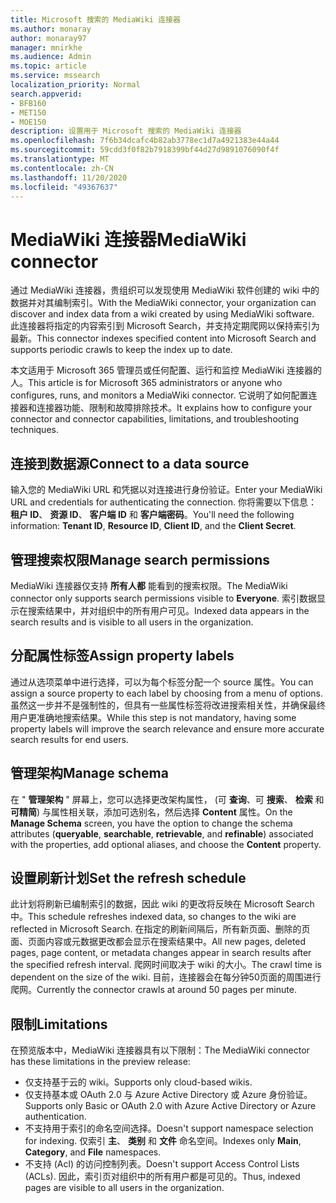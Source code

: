 ```yaml
---
title: Microsoft 搜索的 MediaWiki 连接器
ms.author: monaray
author: monaray97
manager: mnirkhe
ms.audience: Admin
ms.topic: article
ms.service: mssearch
localization_priority: Normal
search.appverid:
- BFB160
- MET150
- MOE150
description: 设置用于 Microsoft 搜索的 MediaWiki 连接器
ms.openlocfilehash: 7f6b34dcafc4b82ab3778ec1d7a4921383e44a44
ms.sourcegitcommit: 59cdd3f0f82b7918399bf44d27d9891076090f4f
ms.translationtype: MT
ms.contentlocale: zh-CN
ms.lasthandoff: 11/20/2020
ms.locfileid: "49367637"
---
```

# <a name="mediawiki-connector"></a><span data-ttu-id="329d8-103">MediaWiki 连接器</span><span class="sxs-lookup"><span data-stu-id="329d8-103">MediaWiki connector</span></span>

<span data-ttu-id="329d8-104">通过 MediaWiki 连接器，贵组织可以发现使用 MediaWiki 软件创建的 wiki 中的数据并对其编制索引。</span><span class="sxs-lookup"><span data-stu-id="329d8-104">With the MediaWiki connector, your organization can discover and index data from a wiki created by using MediaWiki software.</span></span> <span data-ttu-id="329d8-105">此连接器将指定的内容索引到 Microsoft Search，并支持定期爬网以保持索引为最新。</span><span class="sxs-lookup"><span data-stu-id="329d8-105">This connector indexes specified content into Microsoft Search and supports periodic crawls to keep the index up to date.</span></span>

<span data-ttu-id="329d8-106">本文适用于 Microsoft 365 管理员或任何配置、运行和监控 MediaWiki 连接器的人。</span><span class="sxs-lookup"><span data-stu-id="329d8-106">This article is for Microsoft 365 administrators or anyone who configures, runs, and monitors a MediaWiki connector.</span></span> <span data-ttu-id="329d8-107">它说明了如何配置连接器和连接器功能、限制和故障排除技术。</span><span class="sxs-lookup"><span data-stu-id="329d8-107">It explains how to configure your connector and connector capabilities, limitations, and troubleshooting techniques.</span></span>

## <a name="connect-to-a-data-source"></a><span data-ttu-id="329d8-108">连接到数据源</span><span class="sxs-lookup"><span data-stu-id="329d8-108">Connect to a data source</span></span>

<span data-ttu-id="329d8-109">输入您的 MediaWiki URL 和凭据以对连接进行身份验证。</span><span class="sxs-lookup"><span data-stu-id="329d8-109">Enter your MediaWiki URL and credentials for authenticating the connection.</span></span> <span data-ttu-id="329d8-110">你将需要以下信息： **租户 ID**、 **资源 ID**、 **客户端 ID** 和 **客户端密码**。</span><span class="sxs-lookup"><span data-stu-id="329d8-110">You'll need the following information: **Tenant ID**, **Resource ID**, **Client ID**, and the **Client Secret**.</span></span>

## <a name="manage-search-permissions"></a><span data-ttu-id="329d8-111">管理搜索权限</span><span class="sxs-lookup"><span data-stu-id="329d8-111">Manage search permissions</span></span>

<span data-ttu-id="329d8-112">MediaWiki 连接器仅支持 **所有人都** 能看到的搜索权限。</span><span class="sxs-lookup"><span data-stu-id="329d8-112">The MediaWiki connector only supports search permissions visible to **Everyone**.</span></span> <span data-ttu-id="329d8-113">索引数据显示在搜索结果中，并对组织中的所有用户可见。</span><span class="sxs-lookup"><span data-stu-id="329d8-113">Indexed data appears in the search results and is visible to all users in the organization.</span></span>

## <a name="assign-property-labels"></a><span data-ttu-id="329d8-114">分配属性标签</span><span class="sxs-lookup"><span data-stu-id="329d8-114">Assign property labels</span></span>

<span data-ttu-id="329d8-115">通过从选项菜单中进行选择，可以为每个标签分配一个 source 属性。</span><span class="sxs-lookup"><span data-stu-id="329d8-115">You can assign a source property to each label by choosing from a menu of options.</span></span> <span data-ttu-id="329d8-116">虽然这一步并不是强制性的，但具有一些属性标签将改进搜索相关性，并确保最终用户更准确地搜索结果。</span><span class="sxs-lookup"><span data-stu-id="329d8-116">While this step is not mandatory, having some property labels will improve the search relevance and ensure more accurate search results for end users.</span></span>

## <a name="manage-schema"></a><span data-ttu-id="329d8-117">管理架构</span><span class="sxs-lookup"><span data-stu-id="329d8-117">Manage schema</span></span>

<span data-ttu-id="329d8-118">在 " **管理架构** " 屏幕上，您可以选择更改架构属性， (可 **查询**、可 **搜索**、 **检索** 和 **可精简**) 与属性相关联，添加可选别名，然后选择 **Content** 属性。</span><span class="sxs-lookup"><span data-stu-id="329d8-118">On the **Manage Schema** screen, you have the option to change the schema attributes (**queryable**, **searchable**, **retrievable**, and **refinable**) associated with the properties, add optional aliases, and choose the **Content** property.</span></span>

## <a name="set-the-refresh-schedule"></a><span data-ttu-id="329d8-119">设置刷新计划</span><span class="sxs-lookup"><span data-stu-id="329d8-119">Set the refresh schedule</span></span>

<span data-ttu-id="329d8-120">此计划将刷新已编制索引的数据，因此 wiki 的更改将反映在 Microsoft Search 中。</span><span class="sxs-lookup"><span data-stu-id="329d8-120">This schedule refreshes indexed data, so changes to the wiki are reflected in Microsoft Search.</span></span> <span data-ttu-id="329d8-121">在指定的刷新间隔后，所有新页面、删除的页面、页面内容或元数据更改都会显示在搜索结果中。</span><span class="sxs-lookup"><span data-stu-id="329d8-121">All new pages, deleted pages, page content, or metadata changes appear in search results after the specified refresh interval.</span></span> <span data-ttu-id="329d8-122">爬网时间取决于 wiki 的大小。</span><span class="sxs-lookup"><span data-stu-id="329d8-122">The crawl time is dependent on the size of the wiki.</span></span> <span data-ttu-id="329d8-123">目前，连接器会在每分钟50页面的周围进行爬网。</span><span class="sxs-lookup"><span data-stu-id="329d8-123">Currently the connector crawls at around 50 pages per minute.</span></span>

## <a name="limitations"></a><span data-ttu-id="329d8-124">限制</span><span class="sxs-lookup"><span data-stu-id="329d8-124">Limitations</span></span>

<span data-ttu-id="329d8-125">在预览版本中，MediaWiki 连接器具有以下限制：</span><span class="sxs-lookup"><span data-stu-id="329d8-125">The MediaWiki connector has these limitations in the preview release:</span></span>

* <span data-ttu-id="329d8-126">仅支持基于云的 wiki。</span><span class="sxs-lookup"><span data-stu-id="329d8-126">Supports only cloud-based wikis.</span></span>
* <span data-ttu-id="329d8-127">仅支持基本或 OAuth 2.0 与 Azure Active Directory 或 Azure 身份验证。</span><span class="sxs-lookup"><span data-stu-id="329d8-127">Supports only Basic or OAuth 2.0 with Azure Active Directory or Azure authentication.</span></span>
* <span data-ttu-id="329d8-128">不支持用于索引的命名空间选择。</span><span class="sxs-lookup"><span data-stu-id="329d8-128">Doesn't support namespace selection for indexing.</span></span> <span data-ttu-id="329d8-129">仅索引 **主**、 **类别** 和 **文件** 命名空间。</span><span class="sxs-lookup"><span data-stu-id="329d8-129">Indexes only **Main**, **Category**, and **File** namespaces.</span></span>
* <span data-ttu-id="329d8-130">不支持 (Acl) 的访问控制列表。</span><span class="sxs-lookup"><span data-stu-id="329d8-130">Doesn't support Access Control Lists (ACLs).</span></span> <span data-ttu-id="329d8-131">因此，索引页对组织中的所有用户都是可见的。</span><span class="sxs-lookup"><span data-stu-id="329d8-131">Thus, indexed pages are visible to all users in the organization.</span></span>
